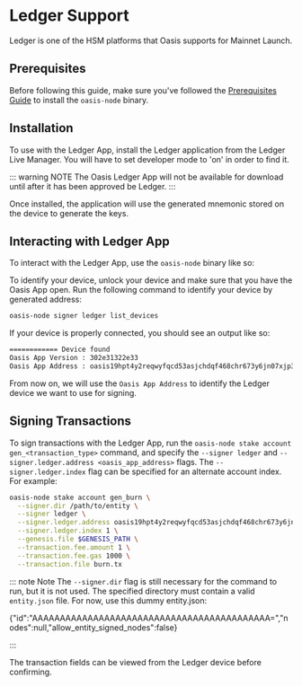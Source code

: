 # Ledger Support

Ledger is one of the HSM platforms that Oasis supports for Mainnet Launch.

## Prerequisites

Before following this guide, make sure you've followed the [Prerequisites
Guide](./prerequisites.md) to install the `oasis-node` binary.

## Installation

To use with the Ledger App, install the Ledger application from
the Ledger Live Manager. You will have to set developer mode to 'on' in order
to find it.

::: warning NOTE
The Oasis Ledger App will not be available for download until after it has been
approved be Ledger.
:::

Once installed, the application will use the generated mnemonic stored on the
device to generate the keys.

## Interacting with Ledger App

To interact with the Ledger App, use the `oasis-node` binary like so:

To identify your device, unlock your device and make sure that you have the
Oasis App open. Run the following command to identify your device by generated
address:

```bash
oasis-node signer ledger list_devices
```

If your device is properly connected, you should see an output like so:

```bash
============ Device found
Oasis App Version : 302e31322e33
Oasis App Address : oasis19hpt4y2reqwyfqcd53asjchdqf468chr673y6jn07xjp36w32jlscf0me
```

From now on, we will use the `Oasis App Address` to identify the Ledger device
we want to use for signing.

## Signing Transactions

To sign transactions with the Ledger App, run the `oasis-node stake account
gen_<transaction_type>` command, and specify the `--signer ledger` and
`--signer.ledger.address <oasis_app_address>` flags. The
`--signer.ledger.index` flag can be specified for an alternate account index.
For example:

```bash
oasis-node stake account gen_burn \
  --signer.dir /path/to/entity \
  --signer ledger \
  --signer.ledger.address oasis19hpt4y2reqwyfqcd53asjchdqf468chr673y6jn07xjp36w32jlscf0me \
  --signer.ledger.index 1 \
  --genesis.file $GENESIS_PATH \
  --transaction.fee.amount 1 \
  --transaction.fee.gas 1000 \
  --transaction.file burn.tx
```
[//]: <> (TODO: Replace this section with one detailing how to extract the entity from the Ledger device, after the tooling is added.)
::: note Note
The `--signer.dir` flag is still necessary for the command to run, but it is
not used. The specified directory must contain a valid `entity.json` file. For now,
use this dummy entity.json:

{"id":"AAAAAAAAAAAAAAAAAAAAAAAAAAAAAAAAAAAAAAAAAAA=","nodes":null,"allow_entity_signed_nodes":false}

:::

The transaction fields can be viewed from the Ledger device before confirming.
